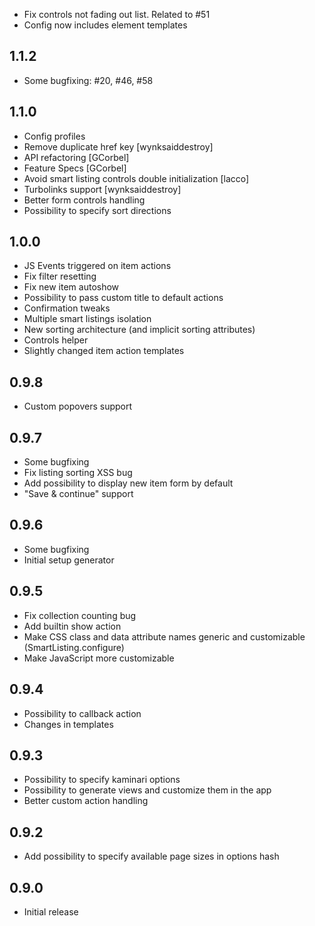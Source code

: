- Fix controls not fading out list. Related to #51
- Config now includes element templates

1.1.2
-----------
- Some bugfixing: #20, #46, #58

1.1.0
-----------

- Config profiles
- Remove duplicate href key [wynksaiddestroy]
- API refactoring [GCorbel]
- Feature Specs [GCorbel]
- Avoid smart listing controls double initialization [lacco]
- Turbolinks support [wynksaiddestroy]
- Better form controls handling
- Possibility to specify sort directions

1.0.0
-----------

- JS Events triggered on item actions
- Fix filter resetting
- Fix new item autoshow
- Possibility to pass custom title to default actions
- Confirmation tweaks
- Multiple smart listings isolation
- New sorting architecture (and implicit sorting attributes)
- Controls helper
- Slightly changed item action templates

0.9.8
-----------

- Custom popovers support

0.9.7
-----------

- Some bugfixing
- Fix listing sorting XSS bug
- Add possibility to display new item form by default
- "Save & continue" support

0.9.6
-----------

- Some bugfixing
- Initial setup generator

0.9.5
-----------

- Fix collection counting bug
- Add builtin show action
- Make CSS class and data attribute names generic and customizable (SmartListing.configure)
- Make JavaScript more customizable

0.9.4
-----------

- Possibility to callback action
- Changes in templates

0.9.3
-----------

- Possibility to specify kaminari options
- Possibility to generate views and customize them in the app
- Better custom action handling

0.9.2
-----------

- Add possibility to specify available page sizes in options hash

0.9.0
-----------

- Initial release
